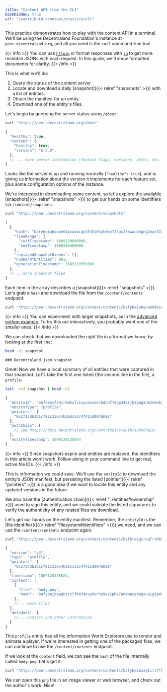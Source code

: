 ```yaml
---
title: "Content API from the CLI"
bookhidden: true
url: "/contributor/content/practice/cli"
---
```


This practice demonstrates how to play with the content API in a terminal. We'll be using the Decentraland Foundation's instance at `peer.decentraland.org`, and all you need is the `curl` command-line tool.

{{< info >}}
You can use [`httpie`](https://github.com/httpie/httpie) or format responses with [`jq`](https://github.com/stedolan/jq) to get more readable JSONs with each request. In this guide, we'll show formatted documents for clarity.
{{< /info >}}

This is what we'll do:

1. Query the status of the content server.
2. Locate and download a daily [snapshot]({{< relref "snapshots" >}}) with a list of entities.
3. Obtain the manifest for an entity.
4. Download one of the entity's files.

Let's begin by querying the server status using `/about`:

```bash
curl "https://peer.decentraland.org/about"
```

```js
{
  "healthy": true,
  "content": {
    "healthy": true,
    "version": "6.5.0",
  },
  // ... more server information (feature flags, versions, paths, etc.)
}
```

Looks like the server is up and running normally (`"healthy": true`), and is giving us information about the version it implements for each feature set, plus some configuration options of the instance.

We're interested in downloading some content, so let's explore the available [snapshots]({{< relref "snapshots" >}}) to get our hands on some identifiers via `/content/snapshots`.

```bash
curl "https://peer.decentraland.org/content/snapshots"
```
```js
[
  {
    "hash": "bafybeia6qoum64psaooiqo3f45i6hykfwx723uc236waub3gng2naof224",
    "timeRange": {
      "initTimestamp": 1689120000000,
      "endTimestamp": 1689206400000
    },
    "replacedSnapshotHashes": [],
    "numberOfEntities": 981,
    "generationTimestamp": 1689219353866
  },
  // ...more snapshot files
]
```

Each item in the array describes a [snapshot]({{< relref "snapshots" >}}). Let's grab a `hash` and download the file from the `/content/contents` endpoint.

```bash
curl "https://peer.decentraland.org/content/contents/bafybeia6qoum64psaooiqo3f45i6hykfwx723uc236waub3gng2naof224" > snapshot
```

{{< info >}}
You can experiment with larger snapshots, as in the [advanced python example](https://github.com/decentraland/documentation/blob/main/content/contributor/content/practice/snapshots.py). To try this out interactively, you probably want one of the smaller ones.
{{< /info >}}

We can check that we downloaded the right file in a format we know, by looking at the first line:

```bash
head -n1 snapshot
```
```
### Decentraland json snapshot
```

Great! Now we have a local summary of all entities that were captured in that snapshot. Let's take the first one listed (the second line in the file), a `profile`:

```bash
tail -n+2 snapshot | head -n1 
```
```js
{
  "entityId": "bafkreif7hjremkxlvixyxoxnoo7bdcnf7qqp245sjb2pag2nk3n6o6yc4c",
  "entityType": "profile",
  "pointers": [
    "0x271cdb3b1c792c336c4b2bdc52c4f415d0046b92"
  ],
  "authChain": [
    // See https://docs.decentraland.org/contributor/auth/authchain/
  ],
  "entityTimestamp": 1689120135624
}
```

{{< info >}}
Since snapshots expire and entities are replaced, the identifiers in this article won't work. Follow along in your command line to get real, active file IDs.
{{< /info >}}

This is information we could save. We'll use the `entityId` to download the entity's JSON manifest, but persisting the listed [pointer]({{< relref "pointers" >}}) is a good idea if we want to locate this entity and any updated versions in the future.

We also have the [authentication chain]({{< relref "../entities#ownership" >}}) used to sign this entity, and we could validate the listed signatures to verify the authenticity of any related files we download.

Let's get our hands on the entity manifest. Remember, the `entityId` is the [file identifier](({{< relref "filesystem#identifiers" >}})) we need, and we can use the `/content/contents` endpoint again:

```bash
curl "https://peer.decentraland.org/content/contents/bafkreigcreq7rv6b2wf4zc4fsnif43ziwb4q46v4qhsewpf7gbsyxew3om"
```
```js
{
  "version": "v3",
  "type": "profile",
  "pointers": [
    "0x273cdb3b1c791c336c4b2bcc52c4f415d0046b91"
  ],
  "timestamp": 1689120135624,
  "content": [
    {
      "file": "body.png",
      "hash": "bafybeibzaqkirz7fk474xvyhurho5xviphs7anawaceb6gscuigia4x33u"
    },
    // ...more files
  ],
  "metadata": {
    // ...avatars and other information
  }
}
```

This `profile` entity has all the information World Explorers use to render and animate a player. If we're interested in getting one of the packaged files, we can continue to use the `/content/contents` endpoint.

If we look at the `content` field, we can see the `hash` of the file internally called `body.png`. Let's get it:

```bash
curl "https://peer.decentraland.org/content/contents/bafybeibzaqkirz7fk474xvyhurho5xviphs7anawaceb6gscuigia4x33u" > body.png
```

We can open this `png` file in an image viewer or web browser, and check out the author's work. Nice!